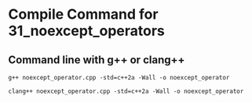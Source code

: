 # Compile Command for 31_noexcept_operators

## Command line with g++ or clang++

```shell
g++ noexcept_operator.cpp -std=c++2a -Wall -o noexcept_operator

clang++ noexcept_operator.cpp -std=c++2a -Wall -o noexcept_operator
```
